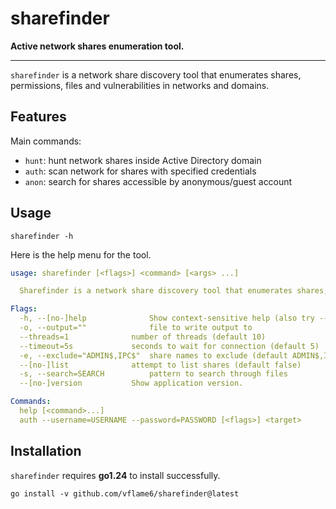 # sharefinder

**Active network shares enumeration tool.**

---

`sharefinder` is a network share discovery tool that enumerates shares, permissions, files and vulnerabilities in networks and domains.

## Features

Main commands:

- `hunt`: hunt network shares inside Active Directory domain
- `auth`: scan network for shares with specified credentials
- `anon`: search for shares accessible by anonymous/guest account

## Usage

```shell
sharefinder -h
```

Here is the help menu for the tool.

```yaml
usage: sharefinder [<flags>] <command> [<args> ...]

  Sharefinder is a network share discovery tool that enumerates shares, permissions, files and vulnerabilities in networks and domains.

Flags:
  -h, --[no-]help              Show context-sensitive help (also try --help-long and --help-man).
  -o, --output=""              file to write output to
  --threads=1              number of threads (default 10)
  --timeout=5s             seconds to wait for connection (default 5)
  -e, --exclude="ADMIN$,IPC$"  share names to exclude (default ADMIN$,IPC$
  --[no-]list              attempt to list shares (default false)
  -s, --search=SEARCH          pattern to search through files
  --[no-]version           Show application version.

Commands:
  help [<command>...]
  auth --username=USERNAME --password=PASSWORD [<flags>] <target>
```

## Installation

`sharefinder` requires **go1.24** to install successfully.

```shell
go install -v github.com/vflame6/sharefinder@latest
```
